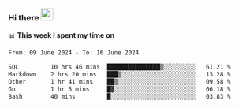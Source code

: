 ### Hi there <a href="https://www.gautamkrishnar.com/"><img src="https://media.giphy.com/media/hvRJCLFzcasrR4ia7z/giphy.gif" width="25px"></a>

📊 **This week I spent my time on**

<!--START_SECTION:waka-->

```txt
From: 09 June 2024 - To: 16 June 2024

SQL         10 hrs 46 mins  ███████████████▒░░░░░░░░░   61.21 %
Markdown    2 hrs 20 mins   ███▒░░░░░░░░░░░░░░░░░░░░░   13.28 %
Other       1 hr 41 mins    ██▒░░░░░░░░░░░░░░░░░░░░░░   09.58 %
Go          1 hr 5 mins     █▓░░░░░░░░░░░░░░░░░░░░░░░   06.18 %
Bash        40 mins         █░░░░░░░░░░░░░░░░░░░░░░░░   03.83 %
```

<!--END_SECTION:waka-->
